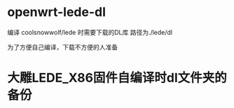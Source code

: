 # openwrt-lede-dl
编译 coolsnowwolf/lede  时需要下载的DL库
路径为./lede/dl

为了方便自己编译，下载不方便的人准备
# 大雕LEDE_X86固件自编译时dl文件夹的备份
